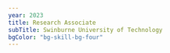 ```yaml
---
year: 2023
title: Research Associate
subTitle: Swinburne University of Technology
bgColor: "bg-skill-bg-four"
---
```

